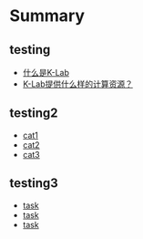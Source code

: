 # Summary
## testing
* [什么是K-Lab](6th-answer.md)
* [K-Lab提供什么样的计算资源？](1st-answer.md)
## testing2
* [cat1](cat1.md)
* [cat2](cat2.md)
* [cat3](cat3.md)
## testing3
* [task]()
* [task]()
* [task]()